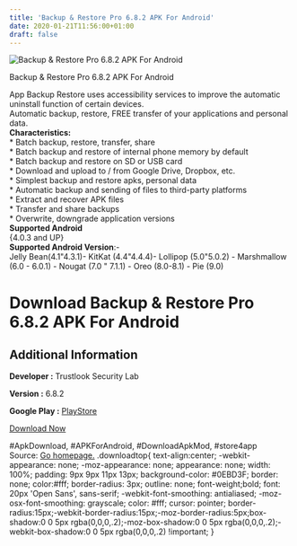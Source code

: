 ```yaml
---
title: 'Backup & Restore Pro 6.8.2 APK For Android'
date: 2020-01-21T11:56:00+01:00
draft: false
---
```


![Backup & Restore Pro 6.8.2 APK For Android](https://i1.wp.com/apkhome.net/wp-content/uploads/2020/01/Backup-Restore-Pro-6.8.2.png "Backup & Restore Pro 6.8.2 APK For Android")

  

Backup & Restore Pro 6.8.2 APK For Android

App Backup Restore uses accessibility services to improve the automatic uninstall function of certain devices.  
Automatic backup, restore, FREE transfer of your applications and personal data.  
**Characteristics:**  
\* Batch backup, restore, transfer, share  
\* Batch backup and restore of internal phone memory by default  
\* Batch backup and restore on SD or USB card  
\* Download and upload to / from Google Drive, Dropbox, etc.  
\* Simplest backup and restore apks, personal data  
\* Automatic backup and sending of files to third-party platforms  
\* Extract and recover APK files  
\* Transfer and share backups  
\* Overwrite, downgrade application versions  
**Supported Android**  
{4.0.3 and UP}  
**Supported Android Version**:-  
Jelly Bean(4.1"4.3.1)- KitKat (4.4"4.4.4)- Lollipop (5.0"5.0.2) - Marshmallow (6.0 - 6.0.1) - Nougat (7.0 " 7.1.1) - Oreo (8.0-8.1) - Pie (9.0)

Download Backup & Restore Pro 6.8.2 APK For Android
===================================================

Additional Information
----------------------

**Developer :** Trustlook Security Lab

**Version :** 6.8.2

**Google Play :** [PlayStore](https://play.google.com/store/apps/details?id=mobi.infolife.appbackup)

  

[Download Now](https://store4app.co/post/backup-amp-restore-pro-6-8-2-apk-for-android_1579591834)

  
#ApkDownload, #APKForAndroid, #DownloadApkMod, #store4app  
Source: [Go homepage.](https://store4app.co/post/backup-amp-restore-pro-6-8-2-apk-for-android_1579591834) .downloadtop{ text-align:center; -webkit-appearance: none; -moz-appearance: none; appearance: none; width: 100%; padding: 9px 9px 11px 13px; background-color: #0EBD3F; border: none; color:#fff; border-radius: 3px; outline: none; font-weight;bold; font: 20px 'Open Sans', sans-serif; -webkit-font-smoothing: antialiased; -moz-osx-font-smoothing: grayscale; color: #fff; cursor: pointer; border-radius:15px;-webkit-border-radius:15px;-moz-border-radius:5px;box-shadow:0 0 5px rgba(0,0,0,.2);-moz-box-shadow:0 0 5px rgba(0,0,0,.2);-webkit-box-shadow:0 0 5px rgba(0,0,0,.2) !important; }